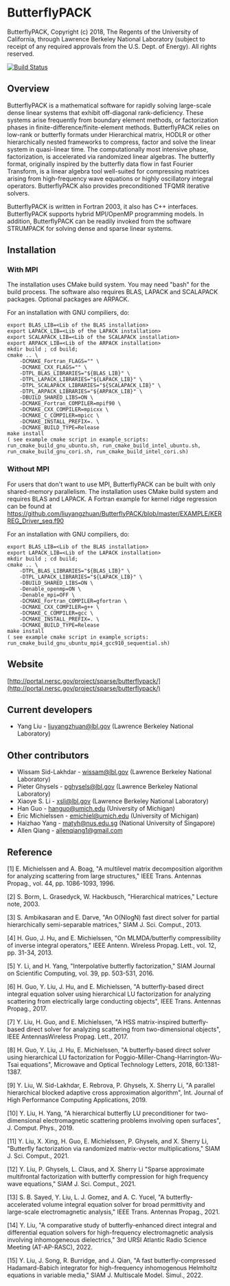 # ButterflyPACK
ButterflyPACK, Copyright (c) 2018, The Regents of the University of California, through Lawrence Berkeley National Laboratory (subject to receipt of any required approvals from the U.S. Dept. of Energy).  All rights reserved.

[![Build Status](https://travis-ci.com/liuyangzhuan/ButterflyPACK.svg?token=xooeQZbwgfe8y48ztwEU&branch=master)](https://travis-ci.com/liuyangzhuan/ButterflyPACK)


## Overview
ButterflyPACK is a mathematical software for rapidly solving large-scale dense linear systems that exhibit off-diagonal rank-deficiency. These systems arise frequently from boundary element methods, or factorization phases in finite-difference/finite-element methods. ButterflyPACK relies on low-rank or butterfly formats under Hierarchical matrix, HODLR or other hierarchically nested frameworks to compress, factor and solve the linear system in quasi-linear time. The computationally most intensive phase, factorization, is accelerated via randomized linear algebras. The butterfly format, originally inspired by the butterfly data flow in fast Fourier Transform, is a linear algebra tool well-suited for compressing matrices arising from high-frequency wave equations or highly oscillatory integral operators. ButterflyPACK also provides preconditioned TFQMR iterative solvers.

ButterflyPACK is written in Fortran 2003, it also has C++ interfaces. ButterflyPACK supports hybrid MPI/OpenMP programming models. In addition, ButterflyPACK can be readily invoked from the software STRUMPACK for solving dense and sparse linear systems.


## Installation
### With MPI
The installation uses CMake build system. You may need "bash" for the build process. The software also requires BLAS, LAPACK and SCALAPACK packages. Optional packages are ARPACK.

For an installation with GNU compiliers, do:
```
export BLAS_LIB=<Lib of the BLAS installation>
export LAPACK_LIB=<Lib of the LAPACK installation>
export SCALAPACK_LIB=<Lib of the SCALAPACK installation>
export ARPACK_LIB=<Lib of the ARPACK installation>
mkdir build ; cd build;
cmake .. \
	-DCMAKE_Fortran_FLAGS="" \
	-DCMAKE_CXX_FLAGS="" \
	-DTPL_BLAS_LIBRARIES="${BLAS_LIB}" \
	-DTPL_LAPACK_LIBRARIES="${LAPACK_LIB}" \
	-DTPL_SCALAPACK_LIBRARIES="${SCALAPACK_LIB}" \
	-DTPL_ARPACK_LIBRARIES="${ARPACK_LIB}" \
	-DBUILD_SHARED_LIBS=ON \
	-DCMAKE_Fortran_COMPILER=mpif90 \
	-DCMAKE_CXX_COMPILER=mpicxx \
	-DCMAKE_C_COMPILER=mpicc \
	-DCMAKE_INSTALL_PREFIX=. \
	-DCMAKE_BUILD_TYPE=Release
make install
( see example cmake script in example_scripts: run_cmake_build_gnu_ubuntu.sh, run_cmake_build_intel_ubuntu.sh, run_cmake_build_gnu_cori.sh, run_cmake_build_intel_cori.sh)
```

### Without MPI
For users that don't want to use MPI, ButterflyPACK can be built with only shared-memory parallelism. The installation uses CMake build system and requires BLAS and LAPACK. A Fortran example for kernel ridge regression can be found at https://github.com/liuyangzhuan/ButterflyPACK/blob/master/EXAMPLE/KERREG_Driver_seq.f90

For an installation with GNU compiliers, do:
```
export BLAS_LIB=<Lib of the BLAS installation>
export LAPACK_LIB=<Lib of the LAPACK installation>
mkdir build ; cd build;
cmake .. \
	-DTPL_BLAS_LIBRARIES="${BLAS_LIB}" \
	-DTPL_LAPACK_LIBRARIES="${LAPACK_LIB}" \
	-DBUILD_SHARED_LIBS=ON \
	-Denable_openmp=ON \
	-Denable_mpi=OFF \
	-DCMAKE_Fortran_COMPILER=gfortran \
	-DCMAKE_CXX_COMPILER=g++ \
	-DCMAKE_C_COMPILER=gcc \
	-DCMAKE_INSTALL_PREFIX=. \
	-DCMAKE_BUILD_TYPE=Release
make install
( see example cmake script in example_scripts: run_cmake_build_gnu_ubuntu_mpi4_gcc910_sequential.sh)
```

## Website
   [http://portal.nersc.gov/project/sparse/butterflypack/](http://portal.nersc.gov/project/sparse/butterflypack/)

## Current developers
 - Yang Liu - liuyangzhuan@lbl.gov (Lawrence Berkeley National Laboratory)

## Other contributors
 - Wissam Sid-Lakhdar - wissam@lbl.gov (Lawrence Berkeley National Laboratory)
 - Pieter Ghysels - pghysels@lbl.gov (Lawrence Berkeley National Laboratory)
 - Xiaoye S. Li - xsli@lbl.gov (Lawrence Berkeley National Laboratory)
 - Han Guo - hanguo@umich.edu (University of Michigan)
 - Eric Michielssen - emichiel@umich.edu (University of Michigan)
 - Haizhao Yang - matyh@nus.edu.sg (National University of Singapore)
 - Allen Qiang - allenqiang1@gmail.com

## Reference

[1] E. Michielssen and A. Boag, "A multilevel matrix decomposition algorithm for analyzing scattering from large structures," IEEE Trans. Antennas Propag., vol. 44, pp. 1086-1093, 1996.

[2] S. Borm, L. Grasedyck, W. Hackbusch, "Hierarchical matrices," Lecture note, 2003.

[3] S. Ambikasaran and E. Darve, "An O(NlogN) fast direct solver for partial hierarchically semi-separable matrices," SIAM J. Sci. Comput., 2013. 

[4] H. Guo, J. Hu, and E. Michielssen, "On MLMDA/butterfly compressibility of inverse integral operators," IEEE Antenn. Wireless Propag. Lett., vol. 12, pp. 31-34, 2013.

[5] Y. Li, and H. Yang, "Interpolative butterfly factorization," SIAM Journal on Scientific Computing, vol. 39, pp. 503-531, 2016.

[6] H. Guo, Y. Liu, J. Hu, and E. Michielssen, "A butterfly-based direct integral equation solver using hierarchical LU factorization for analyzing scattering from electrically large conducting objects", IEEE Trans. Antennas Propag., 2017.

[7] Y. Liu, H. Guo, and E. Michielssen, "A HSS matrix-inspired butterfly-based direct solver for analyzing scattering from two-dimensional objects", IEEE AntennasWireless Propag. Lett., 2017.

[8] H. Guo, Y. Liu, J. Hu, E. Michielssen, "A butterfly-based direct solver using hierarchical LU factorization for Poggio-Miller-Chang-Harrington-Wu-Tsai equations", Microwave and Optical Technology Letters, 2018, 60:1381-1387.

[9] Y. Liu, W. Sid-Lakhdar, E. Rebrova, P. Ghysels, X. Sherry Li, "A parallel hierarchical blocked adaptive cross approximation algorithm", Int. Journal of High Performance Computing Applications, 2019.

[10] Y. Liu, H. Yang, "A hierarchical butterfly LU preconditioner for two-dimensional electromagnetic scattering problems involving open surfaces", J. Comput. Phys., 2019.

[11] Y. Liu, X. Xing, H. Guo, E. Michielssen, P. Ghysels, and X. Sherry Li, "Butterfly factorization via randomized matrix-vector multiplications," SIAM J. Sci. Comput., 2021. 

[12] Y. Liu, P. Ghysels, L. Claus, and X. Sherry Li "Sparse approximate multifrontal factorization with butterfly compression for high frequency wave equations," SIAM J. Sci. Comput., 2021. 

[13] S. B. Sayed, Y. Liu, L. J. Gomez, and A. C. Yucel, "A butterfly-accelerated volume integral equation solver for broad permittivity and large-scale electromagnetic analysis," IEEE Trans. Antennas Propag., 2021. 

[14] Y. Liu, "A comparative study of butterfly-enhanced direct integral and differential equation solvers for high-frequency electromagnetic analysis involving inhomogeneous dielectrics," 3rd URSI Atlantic Radio Science Meeting (AT-AP-RASC), 2022. 

[15] Y. Liu, J. Song, R. Burridge, and J. Qian, "A fast butterfly-compressed Hadamard-Babich integrator for high-frequency inhomogenous Helmholtz equations in variable media," SIAM J. Multiscale Model. Simul., 2022. 



